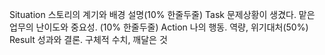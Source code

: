 Situation 스토리의 계기와 배경 설명(10% 한줄두줄)
Task 문제상황이 생겼다. 맡은 업무의 난이도와 중요성. (10% 한줄두줄)
Action 나의 행동. 역량, 위기대처(50%)
Result 성과와 결론. 구체적 수치, 깨달은 것
